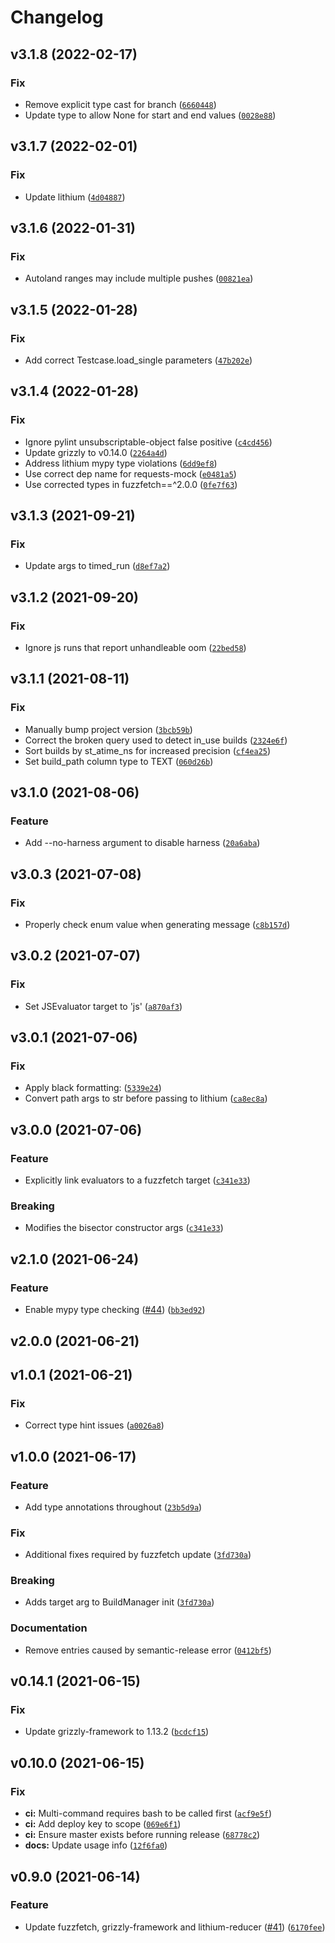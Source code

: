 # Changelog

<!--next-version-placeholder-->

## v3.1.8 (2022-02-17)
### Fix
* Remove explicit type cast for branch ([`6660448`](https://github.com/MozillaSecurity/autobisect/commit/66604480b20cb1299652f2c68fb49361a3652bce))
* Update type to allow None for start and end values ([`0028e88`](https://github.com/MozillaSecurity/autobisect/commit/0028e884347c43ee959a6d8f9b2fb5a9eb7c97cb))

## v3.1.7 (2022-02-01)
### Fix
* Update lithium ([`4d04887`](https://github.com/MozillaSecurity/autobisect/commit/4d04887b199a941f596bf4853b8cb15ad737f620))

## v3.1.6 (2022-01-31)
### Fix
* Autoland ranges may include multiple pushes ([`00821ea`](https://github.com/MozillaSecurity/autobisect/commit/00821ea7de71342cea96235128c99a25585164de))

## v3.1.5 (2022-01-28)
### Fix
* Add correct Testcase.load_single parameters ([`47b202e`](https://github.com/MozillaSecurity/autobisect/commit/47b202ef0aff037f1715b535e571f55456a03a86))

## v3.1.4 (2022-01-28)
### Fix
* Ignore pylint unsubscriptable-object false positive ([`c4cd456`](https://github.com/MozillaSecurity/autobisect/commit/c4cd456ce1035bcafadb191a70d3b27c4a413302))
* Update grizzly to v0.14.0 ([`2264a4d`](https://github.com/MozillaSecurity/autobisect/commit/2264a4d436b31660472c0bec75546ae7d5fb1a1d))
* Address lithium mypy type violations ([`6dd9ef8`](https://github.com/MozillaSecurity/autobisect/commit/6dd9ef8ce06e5f82534b5f238cb5d013793ef9c8))
* Use correct dep name for requests-mock ([`e0481a5`](https://github.com/MozillaSecurity/autobisect/commit/e0481a5621b84a3960d5ee46fcb49cf3821981f5))
* Use corrected types in fuzzfetch==^2.0.0 ([`0fe7f63`](https://github.com/MozillaSecurity/autobisect/commit/0fe7f638e63f072870ec72292ede89d19e925462))

## v3.1.3 (2021-09-21)
### Fix
* Update args to timed_run ([`d8ef7a2`](https://github.com/MozillaSecurity/autobisect/commit/d8ef7a2d560a05384054158bcbf605b94678a006))

## v3.1.2 (2021-09-20)
### Fix
* Ignore js runs that report unhandleable oom ([`22bed58`](https://github.com/MozillaSecurity/autobisect/commit/22bed58b065340f16473cf052bcac68d9f6bb4cb))

## v3.1.1 (2021-08-11)
### Fix
* Manually bump project version ([`3bcb59b`](https://github.com/MozillaSecurity/autobisect/commit/3bcb59b375d703b0f34b7b80cd05c36a653e92cd))
* Correct the broken query used to detect in_use builds ([`2324e6f`](https://github.com/MozillaSecurity/autobisect/commit/2324e6fcb698f2aca0e0ed8217a87effbc461d31))
* Sort builds by st_atime_ns for increased precision ([`cf4ea25`](https://github.com/MozillaSecurity/autobisect/commit/cf4ea255175634f1b4b418a404fd71dedd2faa91))
* Set build_path column type to TEXT ([`060d26b`](https://github.com/MozillaSecurity/autobisect/commit/060d26b473ef8ccaa5c0effa1115d27cb27052ed))

## v3.1.0 (2021-08-06)
### Feature
* Add --no-harness argument to disable harness ([`20a6aba`](https://github.com/MozillaSecurity/autobisect/commit/20a6aba7f9dd4933a0c1b8e1aab7d6c0ce08c232))

## v3.0.3 (2021-07-08)
### Fix
* Properly check enum value when generating message ([`c8b157d`](https://github.com/MozillaSecurity/autobisect/commit/c8b157d52b17dcf9fcaa09e9aee0abe2d43f7863))

## v3.0.2 (2021-07-07)
### Fix
* Set JSEvaluator target to 'js' ([`a870af3`](https://github.com/MozillaSecurity/autobisect/commit/a870af34d6ded412fa89838ce083d03cf49bfb26))

## v3.0.1 (2021-07-06)
### Fix
* Apply black formatting: ([`5339e24`](https://github.com/MozillaSecurity/autobisect/commit/5339e24a4faeb48e38da4819c4fa2c43361e45fa))
* Convert path args to str before passing to lithium ([`ca8ec8a`](https://github.com/MozillaSecurity/autobisect/commit/ca8ec8a5545be0ba4b5d89997d10c8b6e55f73af))

## v3.0.0 (2021-07-06)
### Feature
* Explicitly link evaluators to a fuzzfetch target ([`c341e33`](https://github.com/MozillaSecurity/autobisect/commit/c341e334eaa4d0303e431a36a345e4ea58f1143f))

### Breaking
* Modifies the bisector constructor args  ([`c341e33`](https://github.com/MozillaSecurity/autobisect/commit/c341e334eaa4d0303e431a36a345e4ea58f1143f))

## v2.1.0 (2021-06-24)
### Feature
* Enable mypy type checking ([#44](https://github.com/MozillaSecurity/autobisect/issues/44)) ([`bb3ed92`](https://github.com/MozillaSecurity/autobisect/commit/bb3ed92d54ae46467a6e7285b9358f9143a47c92))

## v2.0.0 (2021-06-21)


## v1.0.1 (2021-06-21)
### Fix
* Correct type hint issues ([`a0026a8`](https://github.com/MozillaSecurity/autobisect/commit/a0026a8545d7d0d65b469610845f388d2d907b05))

## v1.0.0 (2021-06-17)
### Feature
* Add type annotations throughout ([`23b5d9a`](https://github.com/MozillaSecurity/autobisect/commit/23b5d9a3ac3ff7b15dfacbfdcfed8f174e649772))

### Fix
* Additional fixes required by fuzzfetch update ([`3fd730a`](https://github.com/MozillaSecurity/autobisect/commit/3fd730add36abcaaacc5cdf5d79a9d778121530f))

### Breaking
* Adds target arg to BuildManager init  ([`3fd730a`](https://github.com/MozillaSecurity/autobisect/commit/3fd730add36abcaaacc5cdf5d79a9d778121530f))

### Documentation
* Remove entries caused by semantic-release error ([`0412bf5`](https://github.com/MozillaSecurity/autobisect/commit/0412bf5a723034039ec2416f3d602381fc6901fe))

## v0.14.1 (2021-06-15)
### Fix
* Update grizzly-framework to 1.13.2 ([`bcdcf15`](https://github.com/MozillaSecurity/autobisect/commit/bcdcf1563301e3716bf165556b6ae3b6aa0c8461))

## v0.10.0 (2021-06-15)
### Fix
* **ci:** Multi-command requires bash to be called first ([`acf9e5f`](https://github.com/MozillaSecurity/autobisect/commit/acf9e5fc57b1d2b497d465583c7df085240b6bf7))
* **ci:** Add deploy key to scope ([`069e6f1`](https://github.com/MozillaSecurity/autobisect/commit/069e6f1f42f21253227fd854da9ae7d55b5fc1e3))
* **ci:** Ensure master exists before running release ([`68778c2`](https://github.com/MozillaSecurity/autobisect/commit/68778c2595823c58eda7d2770c221830ce98eb3d))
* **docs:** Update usage info ([`12f6fa0`](https://github.com/MozillaSecurity/autobisect/commit/12f6fa07c0d375459000149608ea347c11392c62))

## v0.9.0 (2021-06-14)
### Feature
* Update fuzzfetch, grizzly-framework and lithium-reducer ([#41](https://github.com/MozillaSecurity/autobisect/issues/41)) ([`6170fee`](https://github.com/MozillaSecurity/autobisect/commit/6170fee77fc5dd64851c6c22d1b75e60e94e18e8))
